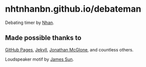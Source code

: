 ---
---

# nhtnhanbn.github.io/debateman
Debating timer by [Nhan](https://nhtnhanbn.github.io).

## Made possible thanks to
[GitHub Pages](https://github.io),
[Jekyll](https://jekyllrb.com),
[Jonathan McGlone](https://jmcglone.com/guides/github-pages),
and countless others.

Loudspeaker motif by [James Sun](https://www.linkedin.com/in/james-sun-339791256).